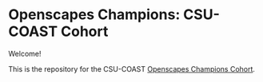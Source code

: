 # Openscapes Champions: CSU-COAST Cohort

Welcome! 

This is the repository for the CSU-COAST [Openscapes Champions Cohort](https://openscapes.org/champions).

<!---The Agenda links below are accessible only by the Cohort; if you want to see the public blank copies, see <https://openscapes.org/series> --->

